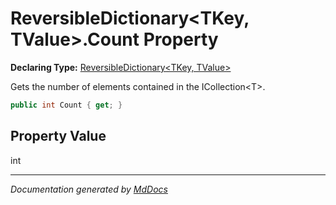 ﻿# ReversibleDictionary\<TKey, TValue\>.Count Property

**Declaring Type:** [ReversibleDictionary\<TKey, TValue\>](../index.md)

Gets the number of elements contained in the ICollection\<T\>.

```csharp
public int Count { get; }
```

## Property Value

int

___

*Documentation generated by [MdDocs](https://github.com/ap0llo/mddocs)*
